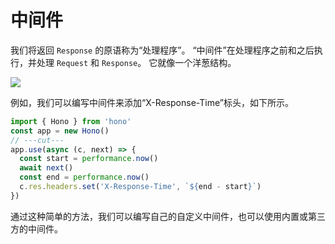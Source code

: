 # 中间件

我们将返回 `Response` 的原语称为“处理程序”。
“中间件”在处理程序之前和之后执行，并处理 `Request` 和 `Response`。
它就像一个洋葱结构。

![](/images/onion.png)

例如，我们可以编写中间件来添加“X-Response-Time”标头，如下所示。

```ts twoslash
import { Hono } from 'hono'
const app = new Hono()
// ---cut---
app.use(async (c, next) => {
  const start = performance.now()
  await next()
  const end = performance.now()
  c.res.headers.set('X-Response-Time', `${end - start}`)
})
```

通过这种简单的方法，我们可以编写自己的自定义中间件，也可以使用内置或第三方的中间件。
